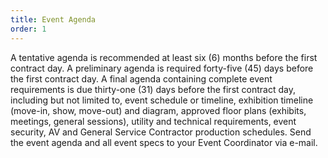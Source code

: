 ```yaml
---
title: Event Agenda
order: 1
---
```


A tentative agenda is recommended at least six (6) months before the first contract day. A preliminary agenda is required forty-five (45) days before the first contract day. A final agenda containing complete event requirements is due thirty-one (31) days before the first contract day, including but not limited to, event schedule or timeline, exhibition timeline (move-in, show, move-out) and diagram, approved floor plans (exhibits, meetings, general sessions), utility and technical requirements, event security, AV and General Service Contractor production schedules. Send the event agenda and all event specs to your Event Coordinator via e-mail.
